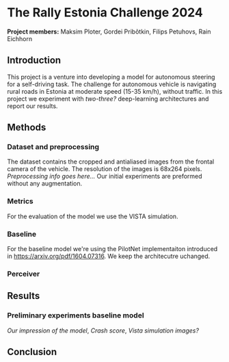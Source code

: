 # The Rally Estonia Challenge 2024
**Project members:** Maksim Ploter, Gordei Pribõtkin, Filips Petuhovs, Rain Eichhorn
## Introduction 
This project is a venture into developing a model for autonomous steering for a self-driving task. The challenge for autonomous vehicle is navigating rural roads in Estonia at moderate speed (15-35 km/h), without traffic. In this project we experiment with *two-three?* deep-learning architectures and report our results.  

## Methods
### Dataset and preprocessing
The dataset contains the cropped and antialiased images from the frontal camera of the vehicle. The resolution of the images is 68x264 pixels. *Preprocessing info goes here...* Our initial experiments are preformed without any augmentation. 

### Metrics
For the evaluation of the model we use the VISTA simulation. 

### Baseline 
For the baseline model we're using the PilotNet implementaiton introduced in https://arxiv.org/pdf/1604.07316. We keep the architecutre uchanged.
### Perceiver


## Results
### Preliminary experiments baseline model
*Our impression of the model*, *Crash score*, *Vista simulation images?*
## Conclusion